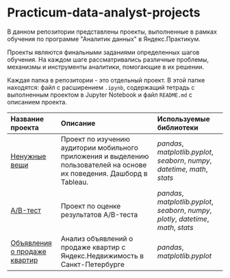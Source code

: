 # Practicum-data-analyst-projects
В данном репозитории представлены проекты, выполненные в рамках обучения по программе "Аналитик данных" в Яндекс.Практикум.

Проекты являются финальными заданиями определенных шагов обучения. На каждом шаге рассматривались различные проблемы, механизмы и инструменты аналитики, помогающие в их решении.

Каждая папка в репозитории - это отдельный проект. В этой папке находятся: файл с расширением `.ipynb`, содержащий тетрадь с 
выполненным проектом в Jupyter Notebook и файл `README.md` с описанием проекта.

| Название проекта | Описание | Используемые библиотеки | 
| :---------------------- | :---------------------- | :---------------------- |
| [Ненужные вещи](app_unnecessary_things) | Проект по изучению аудитории мобильного приложения и выделению пользователей на основе их поведения. Дашборд в Tableau. | *pandas*, *matplotlib.pyplot*, *seaborn*, *numpy*, *datetime*, *math*, *stats* |
| [A/B-тест](ABtest) | Проект по оценке результатов А/B-теста | *pandas*, *matplotlib.pyplot*, *seaborn*, *numpy*, *plotly*, *datetime*, *math*, *stats* |
| [Объявления о продаже квартир](Spb_apartments) | Анализ объявлений о продаже квартир с Яндекс.Недвижимость в Санкт-Петербурге | *pandas*, *matplotlib.pyplot*|

